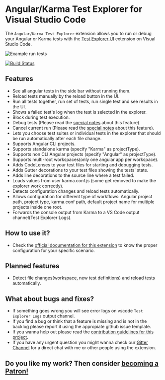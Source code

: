 # Angular/Karma Test Explorer for Visual Studio Code

The `Angular/Karma Test Explorer` extension allows you to run or debug your Angular or Karma tests with the
[Test Explorer UI](https://marketplace.visualstudio.com/items?itemName=hbenl.vscode-test-explorer) extension on Visual Studio Code.

![Example run tests](img/img-running-tests-readme.png)

[![Build Status](https://dev.azure.com/raagh/angular-karma-test-explorer/_apis/build/status/angular-karma-test-explorer-CI?branchName=master)](https://dev.azure.com/raagh/angular-karma-test-explorer/_build/latest?definitionId=2?branchName=master)

## Features

- See all angular tests in the side bar without running them.
- Reload tests manually by the reload button in the UI.
- Run all tests together, run set of tests, run single test and see results in the UI.
- Shows a failed test's log when the test is selected in the explorer.
- Block during test execution.
- Debug tests (Please read the [special notes](DOCUMENTATION.md) about this feature).
- Cancel current run (Please read the [special notes](DOCUMENTATION.md) about this feature).
- Lets you choose test suites or individual tests in the explorer that should be run automatically after each file change.
- Supports Angular CLI projects.
- Supports standalone karma (specify "Karma" as projectType).
- Supports non CLI Angular projects (specify "Angular" as projectType).
- Supports multi-root workspaces(only one angular app per workspace).
- Adds CodeLenses to your test files for starting and debugging tests.
- Adds Gutter decorations to your test files showing the tests' state.
- Adds line decorations to the source line where a test failed.
- Loads values from user karma.conf.js (some get removed to make the explorer work correctly).
- Detects configuration changes and reload tests automatically.
- Allows configuration for different type of workflows: Angular project path, project type, karma.conf path, default project name for multiple projects inside one root.
- Forwards the console output from Karma to a VS Code output channel(Test Explorer Logs).

## How to use it?

- Check the [official documentation for this extension](DOCUMENTATION.md) to know the proper configuration for your specific scenario.

## Planned features

- Detect file changes(workspace, new test definitions) and reload tests automatically.

## What about bugs and fixes?

- If something goes wrong you will see error logs on vscode `Test Explorer Logs` output channel.
- If you find a bug or think that a feature is missing and is not in the backlog please report it using the appropiate github issue template.
- If you wanna help out please read the [contribution guidelines for this project](.github/CONTRIBUTING.md).
- If you have any urgent question you might wanna check our [Gitter Channel](https://gitter.im/Angular-Karma-Test-Explorer/Bugs) for a direct chat with me or other people using the extension.

## Do you like my work? Then consider [becoming a Patron!](https://www.patreon.com/bePatron?u=23135460)
